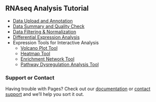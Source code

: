 ## RNAseq Analysis Tutorial

- [Data Upload and Annotation](rnaseq_upload.md)
- [Data Summary and Quality Check](rnaseq_qc.md)
- [Data Filtering & Normalization](rnaseq_filtering.md)
- [Differential Expression Analysis](rnaseq_DEG.md)
- Expression Tools for Interactive Analysis
  - [Volcano Plot Tool](rnaseq_volcano_tool.md)
  - [Heatmap Tool](heatmap_tool.md)
  - [Enrichment Network Tool](enrichment_network_tool.md)
  - [Pathway Dysregulation Analysis Tool](dysregulation_tool.md)


### Support or Contact

Having trouble with Pages? Check out our [documentation](https://help.github.com/categories/github-pages-basics/) or [contact support](https://github.com/contact) and we’ll help you sort it out.
